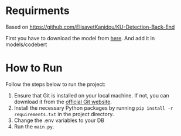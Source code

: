 # Requirments

Based on https://github.com/ElisavetKanidou/KU-Detection-Back-End

First you have to download the model from [here](https://huggingface.co/nnikolaidis/java-ku/tree/main). And add it in models/codebert


# How to Run

Follow the steps below to run the project:

1. Ensure that Git is installed on your local machine. If not, you can download it from the [official Git website](https://git-scm.com/downloads).
2. Install the necessary Python packages by running `pip install -r requirements.txt` in the project directory.
3. Change the .env variables to your DB
4. Run the `main.py`.
